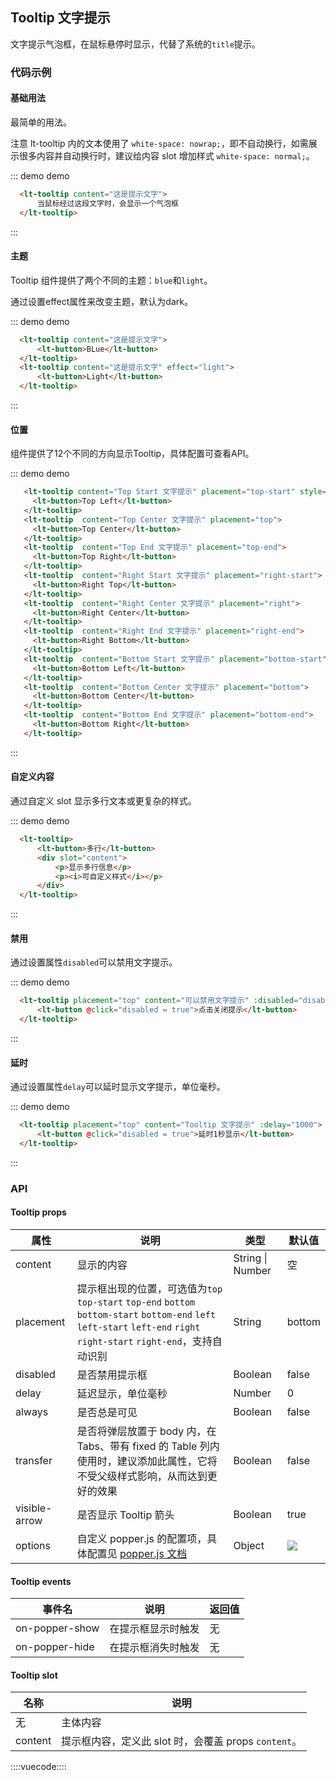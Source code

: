 ## Tooltip 文字提示

文字提示气泡框，在鼠标悬停时显示，代替了系统的`title`提示。

### 代码示例

#### 基础用法

最简单的用法。

注意 lt-tooltip 内的文本使用了 `white-space: nowrap;`，即不自动换行，如需展示很多内容并自动换行时，建议给内容 slot 增加样式 `white-space: normal;`。

::: demo demo
```html
  <lt-tooltip content="这是提示文字">
      当鼠标经过这段文字时，会显示一个气泡框
  </lt-tooltip>
```
:::

#### 主题

Tooltip 组件提供了两个不同的主题：`blue`和`light`。

通过设置effect属性来改变主题，默认为dark。

::: demo demo
```html
  <lt-tooltip content="这是提示文字">
      <lt-button>BLue</lt-button>
  </lt-tooltip>
  <lt-tooltip content="这是提示文字" effect="light">
      <lt-button>Light</lt-button>
  </lt-tooltip>
```
:::


#### 位置

组件提供了12个不同的方向显示Tooltip，具体配置可查看API。

::: demo demo
```html
   <lt-tooltip content="Top Start 文字提示" placement="top-start" style="margin-bottom: 16px">
     <lt-button>Top Left</lt-button>
   </lt-tooltip>
   <lt-tooltip  content="Top Center 文字提示" placement="top">
     <lt-button>Top Center</lt-button>
   </lt-tooltip>
   <lt-tooltip  content="Top End 文字提示" placement="top-end">
     <lt-button>Top Right</lt-button>
   </lt-tooltip>
   <lt-tooltip  content="Right Start 文字提示" placement="right-start">
     <lt-button>Right Top</lt-button>
   </lt-tooltip>
   <lt-tooltip  content="Right Center 文字提示" placement="right">
     <lt-button>Right Center</lt-button>
   </lt-tooltip>
   <lt-tooltip  content="Right End 文字提示" placement="right-end">
     <lt-button>Right Bottom</lt-button>
   </lt-tooltip>
   <lt-tooltip  content="Bottom Start 文字提示" placement="bottom-start">
     <lt-button>Bottom Left</lt-button>
   </lt-tooltip>
   <lt-tooltip  content="Bottom Center 文字提示" placement="bottom">
     <lt-button>Bottom Center</lt-button>
   </lt-tooltip>
   <lt-tooltip  content="Bottom End 文字提示" placement="bottom-end">
     <lt-button>Bottom Right</lt-button>
   </lt-tooltip>
```
:::

#### 自定义内容

通过自定义 slot 显示多行文本或更复杂的样式。

::: demo demo
```html
  <lt-tooltip>
      <lt-button>多行</lt-button>
      <div slot="content">
          <p>显示多行信息</p>
          <p><i>可自定义样式</i></p>
      </div>
  </lt-tooltip>
```
:::

#### 禁用

通过设置属性`disabled`可以禁用文字提示。

::: demo demo
```html
  <lt-tooltip placement="top" content="可以禁用文字提示" :disabled="disabled">
      <lt-button @click="disabled = true">点击关闭提示</lt-button>
  </lt-tooltip>
```
:::

#### 延时

通过设置属性`delay`可以延时显示文字提示，单位毫秒。

::: demo demo
```html
  <lt-tooltip placement="top" content="Tooltip 文字提示" :delay="1000">
      <lt-button @click="disabled = true">延时1秒显示</lt-button>
  </lt-tooltip>
```
:::

### API

#### Tooltip props

属性|说明|类型|默认值
---|---|---|---
content|显示的内容|String \| Number|空
placement|提示框出现的位置，可选值为`top` `top-start` `top-end` `bottom` `bottom-start` `bottom-end` `left` `left-start` `left-end` `right` `right-start` `right-end`，支持自动识别|String|bottom
disabled|是否禁用提示框|Boolean|false
delay|延迟显示，单位毫秒|Number|0
always|是否总是可见|Boolean|false
transfer|是否将弹层放置于 body 内，在 Tabs、带有 fixed 的 Table 列内使用时，建议添加此属性，它将不受父级样式影响，从而达到更好的效果|Boolean|false
visible-arrow|是否显示 Tooltip 箭头|Boolean|true
options|自定义 popper.js 的配置项，具体配置见 [popper.js 文档](https://popper.js.org/popper-documentation.html)|Object|![](https://ws3.sinaimg.cn/large/006tKfTcly1fr42hc9bx7j308z05taa5.jpg)

#### Tooltip events

事件名|说明|返回值
---|---|---
on-popper-show|在提示框显示时触发|无
on-popper-hide|在提示框消失时触发|无

#### Tooltip slot

名称|说明|
---|---
无|主体内容
content|提示框内容，定义此 slot 时，会覆盖 props `content`。

::::vuecode::::
<script>
export default {
    data () {
        return {
            disabled: false
        }
    }
}
</script>
